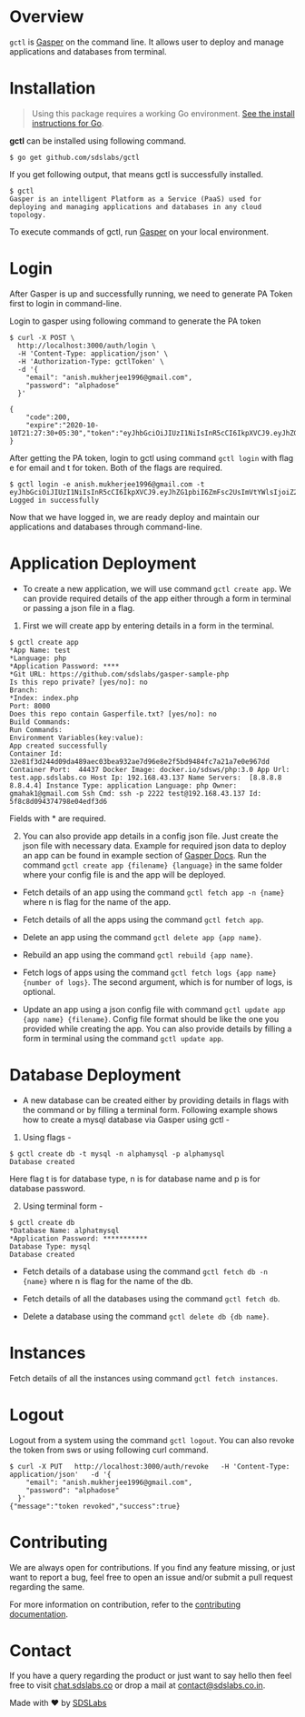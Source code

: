 # Overview

```gctl``` is [Gasper](https://gasper-docs.netlify.app/) on the command line. It allows user to deploy and manage applications and databases from terminal.

# Installation

> Using this package requires a working Go environment. [See the install instructions for Go](https://golang.org/doc/install).

**gctl** can be installed using following command.

``` $ go get github.com/sdslabs/gctl ```

If you get following output, that means gctl is successfully installed.
```
$ gctl
Gasper is an intelligent Platform as a Service (PaaS) used for deploying and managing applications and databases in any cloud topology.
```

To execute commands of gctl, run [Gasper](https://gasper-docs.netlify.app/) on your local environment.

# Login

After Gasper is up and successfully running, we need to generate PA Token first to login in command-line.

Login to gasper using following command to generate the PA token

```
$ curl -X POST \
  http://localhost:3000/auth/login \
  -H 'Content-Type: application/json' \
  -H 'Authorization-Type: gctlToken' \
  -d '{
    "email": "anish.mukherjee1996@gmail.com",
    "password": "alphadose"
  }'

{
    "code":200,
    "expire":"2020-10-10T21:27:30+05:30","token":"eyJhbGciOiJIUzI1NiIsInR5cCI6IkpXVCJ9.eyJhZG1pbiI6ZmFsc2UsImVtYWlsIjoiZ21haGFrMUBnbWFpbC5jb20iLCJleHAiOjE2MDIzNTE4MTAsImdjdGxfdXVpZCI6IiIsIm9yaWdfaWF0IjoxNjAyMzQ4MjEwLCJ1c2VybmFtZSI6Im1haGFrIn0.bImaUw9p8K_2QMpMqCAyHQHzX2aukDaRpXTDXmAkAoc"
}
```

After getting the PA token, login to gctl using command ```gctl login``` with flag e for email and t for token. Both of the flags are required.

```
$ gctl login -e anish.mukherjee1996@gmail.com -t eyJhbGciOiJIUzI1NiIsInR5cCI6IkpXVCJ9.eyJhZG1pbiI6ZmFsc2UsImVtYWlsIjoiZ21haGFrMUBnbWFpbC5jb20iLCJleHAiOjE2MDIzNTE4MTAsImdjdGxfdXVpZCI6IiIsIm9yaWdfaWF0IjoxNjAyMzQ4MjEwLCJ1c2VybmFtZSI6Im1haGFrIn0.bImaUw9p8K_2QMpMqCAyHQHzX2aukDaRpXTDXmAkAoc
Logged in successfully
```

Now that we have logged in, we are ready deploy and maintain our applications and databases through command-line.

# Application Deployment

- To create a new application, we will use command ```gctl create app```. We can provide required details of the app either through a form in terminal or passing a json file in a flag.

1. First we will create app by entering details in a form in the terminal.

```
$ gctl create app
*App Name: test
*Language: php
*Application Password: ****
*Git URL: https://github.com/sdslabs/gasper-sample-php
Is this repo private? [yes/no]: no
Branch: 
*Index: index.php
Port: 8000
Does this repo contain Gasperfile.txt? [yes/no]: no
Build Commands: 
Run Commands: 
Environment Variables(key:value): 
App created successfully 
Container Id: 32e81f3d244d09da489aec03bea932ae7d96e8e2f5bd9484fc7a21a7e0e967dd Container Port:  44437 Docker Image: docker.io/sdsws/php:3.0 App Url: test.app.sdslabs.co Host Ip: 192.168.43.137 Name Servers:  [8.8.8.8 8.8.4.4] Instance Type: application Language: php Owner: gmahak1@gmail.com Ssh Cmd: ssh -p 2222 test@192.168.43.137 Id: 5f8c8d094374798e04edf3d6
```

Fields with * are required.

2. You can also provide app details in a config json file. Just create the json file with necessary data. Example for required json data to deploy an app can be found in example section of [Gasper Docs](https://gasper-docs.netlify.app/). Run the command ```gctl create app {filename} {language}``` in the same folder where your config file is and the app will be deployed.


- Fetch details of an app using the command ```gctl fetch app -n {name}``` where n is flag for the name of the app.

- Fetch details of all the apps using the command ```gctl fetch app```.

- Delete an app using the command ```gctl delete app {app name}```.

- Rebuild an app using the command ```gctl rebuild {app name}```.

- Fetch logs of apps using the command ```gctl fetch logs {app name} {number of logs}```. The second argument, which is for number of logs, is optional.

- Update an app using a json config file with command ```gctl update app {app name} {filename}```. Config file format should be like the one you provided while creating the app. You can also provide details by filling a form in terminal using the command ```gctl update app```.


# Database Deployment

- A new database can be created either by providing details in flags with the command or by filling a terminal form.
Following example shows how to create a mysql database via Gasper using gctl -

1. Using flags -

```
$ gctl create db -t mysql -n alphamysql -p alphamysql
Database created
```
Here flag t is for database type, n is for database name and p is for database password.

2. Using terminal form -

```
$ gctl create db
*Database Name: alphatmysql       
*Application Password: ***********
Database Type: mysql
Database created
```

- Fetch details of a database using the command ```gctl fetch db -n {name}``` where n is flag for the name of the db.

- Fetch details of all the databases using the command ```gctl fetch db```.

- Delete a database using the command ```gctl delete db {db name}```.

# Instances

Fetch details of all the instances using command ```gctl fetch instances```.

# Logout

Logout from a system using the command ```gctl logout```. You can also revoke the token from sws or using following curl command.

```
$ curl -X PUT   http://localhost:3000/auth/revoke   -H 'Content-Type: application/json'   -d '{
    "email": "anish.mukherjee1996@gmail.com",
    "password": "alphadose"
  }'
{"message":"token revoked","success":true}
```

# Contributing

We are always open for contributions. If you find any feature missing, or just want to report a bug, feel free to open an issue and/or submit a pull request regarding the same.

For more information on contribution, refer to the [contributing documentation](https://github.com/sdslabs/gctl/blob/development/CONTRIBUTING.md).

# Contact

If you have a query regarding the product or just want to say hello then feel free to visit
[chat.sdslabs.co](http://chat.sdslabs.co/) or drop a mail at [contact@sdslabs.co.in](mailto:contact@sdslabs.co.in).

Made with :heart: by [SDSLabs](https://github.com/sdslabs)